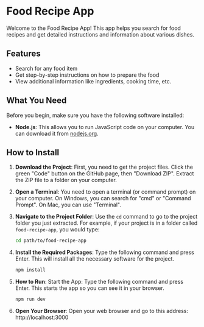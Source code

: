 # Food Recipe App

Welcome to the Food Recipe App! This app helps you search for food recipes and get detailed instructions and information about various dishes.


## Features

- Search for any food item
- Get step-by-step instructions on how to prepare the food
- View additional information like ingredients, cooking time, etc.

## What You Need

Before you begin, make sure you have the following software installed:

- **Node.js**: This allows you to run JavaScript code on your computer. You can download it from [nodejs.org](https://nodejs.org/).

## How to Install

1. **Download the Project**: First, you need to get the project files. Click the green "Code" button on the GitHub page, then "Download ZIP". Extract the ZIP file to a folder on your computer.

2. **Open a Terminal**: You need to open a terminal (or command prompt) on your computer. On Windows, you can search for "cmd" or "Command Prompt". On Mac, you can use "Terminal".

3. **Navigate to the Project Folder**: Use the `cd` command to go to the project folder you just extracted. For example, if your project is in a folder called `food-recipe-app`, you would type:

   ```sh
   cd path/to/food-recipe-app

4. **Install the Required Packages**: Type the following command and press Enter. This will install all the necessary software for the project.

   ```sh
   npm install


5. **How to Run**: Start the App: Type the following command and press Enter. This starts the app so you can see it in your browser.
    ```sh
    npm run dev

6. **Open Your Browser**: Open your web browser and go to this address:
   http://localhost:3000

